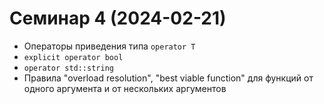 # Семинар 4 (2024-02-21)

* Операторы приведения типа `operator T`
* `explicit operator bool`
* `operator std::string`
* Правила "overload resolution", "best viable function" для функций от одного аргумента и от нескольких аргументов
